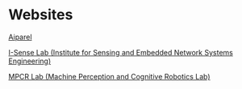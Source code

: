 # Websites

[Aiparel](https://aiparel.io)

[I-Sense Lab (Institute for Sensing and Embedded Network Systems Engineering)](https://www.fau.edu/isense/)

[MPCR Lab (Machine Perception and Cognitive Robotics Lab)](https://mpcrlab.com/people/Morgan-Benavidez/)

<!--[Triple Diamond Data](http://triplediamonddata.com/)

[Cyber Tool](https://triplediamonddata.com/ComparisonTool.html)-->

